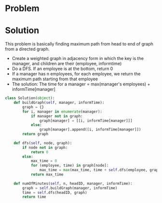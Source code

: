 # Problem


# Solution
This problem is basically finding maximum path from head to end of graph from a directed graph.  
- Create a weighted graph in adjacency form in which the key is the manager, and children are their (employee, informtime) 
- Do a DFS. If an employee is at the bottom, return 0 
- If a manager has n employees, for each employee, we return the maximum path starting from that employee
- The solution: The time for a manager = max(manager's employees) + informTime[manager] 

```python
class Solution(object):
    def buildGraph(self, manager, informTime):
        graph = {}
        for i, manager in enumerate(manager):
            if manager not in graph:
                graph[manager] = [[i, informTime[manager]]]
            else:
                graph[manager].append([i, informTime[manager]])
        return graph 
    
    def dfs(self, node, graph):
        if node not in graph:
            return 0
        else:
            max_time = 0 
            for (employee, time) in graph[node]:
                max_time = max(max_time, time + self.dfs(employee, graph))
            return max_time
       
    def numOfMinutes(self, n, headID, manager, informTime):
        graph = self.buildGraph(manager, informTime)
        time = self.dfs(headID, graph)
        return time
   ```     
        
